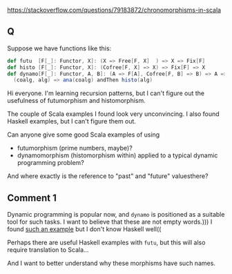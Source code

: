 https://stackoverflow.com/questions/79183872/chronomorphisms-in-scala

## Q
Suppose we have functions like this:
```scala
def futu  [F[_]: Functor, X]: (X => Free[F, X]  ) => X => Fix[F]
def histo [F[_]: Functor, X]: (Cofree[F, X] => X) => Fix[F] => X
def dynamo[F[_]: Functor, A, B]: (A => F[A], Cofree[F, B] => B) => A => B =  
  (coalg, alg) => ana(coalg) andThen histo(alg)
```

Hi everyone. I'm learning recursion patterns, but I can't figure out the usefulness of futumorphism and histomorphism.

The couple of Scala examples I found look very unconvincing. I also found Haskell examples, but I can't figure them out.

Can anyone give some good Scala examples of using
- futumorphism (prime numbers, maybe)?
- dynamomorphism (histomorphism within) applied to a typical dynamic programming problem?

And where exactly is the reference to "past" and "future" values ​​there?

## Comment 1

Dynamic programming is popular now, and `dynamo` is positioned as a suitable tool for such tasks. I want to believe that these are not empty words.))) I found [such an example](https://stackoverflow.com/questions/46525571/an-example-for-chronomorphism/46698107#46698107) but I don't know Haskell well((

Perhaps there are useful Haskell examples with `futu`, but this will also require translation to Scala...

And I want to better understand why these morphisms have such names.